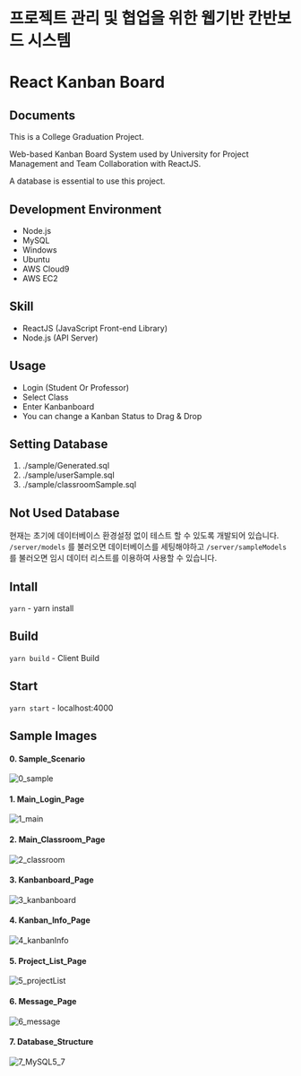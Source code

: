 # 프로젝트 관리 및 협업을 위한 웹기반 칸반보드 시스템
# React Kanban Board

## Documents
This is a College Graduation Project.

Web-based Kanban Board System used by University for Project Management and Team Collaboration with ReactJS.

A database is essential to use this project.

## Development Environment
 - Node.js
 - MySQL
 - Windows
 - Ubuntu
 - AWS Cloud9
 - AWS EC2

 ## Skill
 - ReactJS (JavaScript Front-end Library)
 - Node.js (API Server)

 ## Usage
 - Login (Student Or Professor)
 - Select Class
 - Enter Kanbanboard
 - You can change a Kanban Status to Drag & Drop

## Setting Database
1. ./sample/Generated.sql
2. ./sample/userSample.sql
3. ./sample/classroomSample.sql


## Not Used Database
현재는 초기에 데이터베이스 환경설정 없이 테스트 할 수 있도록 개발되어 있습니다.
<code>/server/models</code> 를 불러오면 데이터베이스를 세팅해야하고
<code>/server/sampleModels</code> 를 불러오면 임시 데이터 리스트를 이용하여 사용할 수 있습니다.


## Intall
<code>yarn</code> - yarn install


## Build
<code>yarn build</code> - Client Build


## Start
<code>yarn start</code> - localhost:4000


## Sample Images
#### 0. Sample_Scenario
![0_sample](./sample/0_sample.gif)

#### 1. Main_Login_Page
![1_main](./sample/1_main.png)

#### 2. Main_Classroom_Page
![2_classroom](./sample/2_classroom.png)

#### 3. Kanbanboard_Page
![3_kanbanboard](./sample/3_kanbanboard.png)

#### 4. Kanban_Info_Page
![4_kanbanInfo](./sample/4_kanbanInfo.png)

#### 5. Project_List_Page
![5_projectList](./sample/5_projectList.png)

#### 6. Message_Page
![6_message](./sample/6_message.png)

#### 7. Database_Structure
![7_MySQL5_7](./sample/7_MySQL5_7.png)
